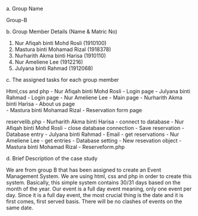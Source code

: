 a. Group Name

Group-B

b. Group Member Details (Name & Matric No)

  1. Nur Afiqah binti Mohd Rosli (1910100)
  2. Mastura binti Mohamad Rizal (1918378)
  3. Nurharith Akma binti Harisa (1910110)
  4. Nur Ameliene Lee (1912216)
  5. Julyana binti Rahmad (1912068)

c. The assigned tasks for each group member

Html,css and php 
	- Nur Afiqah binti Mohd Rosli   - Login page 
	- Julyana binti Rahmad		- Login page 
	- Nur Ameliene Lee		- Main page 
	- Nurharith Akma binti Harisa	- About us page   
	- Mastura binti Mohamad Rizal   - Reservation form page 

reservelib.php 
	- Nurharith Akma binti Harisa   - connect to database 
	- Nur Afiqah binti Mohd Rosli   - close database connection
		  			- Save reservation 
		   			- Database entry 
	- Julyana binti Rahmad  	- Email
		   			- get reservations 
  	- Nur Ameliene Lee 		- get entries
		   			- Database setting
		   			- New resevation object 
	- Mastura binti Mohamad Rizal   - Reserveform.php 

d. Brief Description of the case study

We are from group B that has been assigned to create an Event Management System. We are using html, css and php
in order to create this system. Basically, this simple system contains 30/31 days based on the month of the year. 
Our event is a full day event meaning, only one event per day. Since it is a full day event, the most crucial thing
is the date and it is first comes, first served basis. There will be no clashes of events on the same date. 


